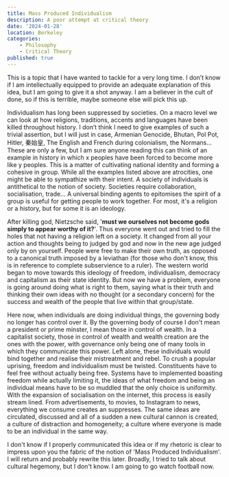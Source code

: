 ```yaml
---
title: Mass Produced Individualism
description: A poor attempt at critical theory
date: '2024-01-28'
location: Berkeley
categories: 
    - Philosophy
    - Critical Theory
published: true
---
```

This is a topic that I have wanted to tackle for a very long time. I don’t know if I am intellectually equipped to provide an adequate explanation of this idea, but I am going to give it a shot anyway. I am a believer in the cult of done, so if this is terrible, maybe someone else will pick this up. 

Individualism has long been suppressed by societies. On a macro level we can look at how religions, traditions, accents and languages have been killed throughout history. I don’t think I need to give examples of such a trivial assertion, but I will just in case, Armenian Genocide, Bhutan, Pol Pot, Hitler, 秦始皇, The English and French during colonialism, the Normans… These are only a few, but I am sure anyone reading this can think of an example in history in which x peoples have been forced to become more like y peoples. This is a matter of cultivating national identity and forming a cohesive in group. While all the examples listed above are atrocities, one might be able to sympathize with their intent. A society of individuals is antithetical to the notion of society. Societies require collaboration, socialisation, trade... A universal binding agents to epitomises the spirit of a group is useful for getting people to work together. For most, it's a religion or a history, but for some it is an ideology. 

After killing god, Nietzsche said, '**must we ourselves not become gods simply to appear worthy of it?**'. Thus everyone went out and tried to fill the holes that not having a religion left on a society. It changed from all your action and thoughts being to judged by god and now in the new age judged only by on yourself. People were free to make their own truth, as opposed to a canonical truth imposed by a leviathan (for those who don't know, this is in reference to complete subservience to a ruler). The western world began to move towards this ideology of freedom, individualism, democracy and capitalism as their state identity. But now we have a problem, everyone is going around doing what is right to them, saying what is their truth and thinking their own ideas with no thought (or a secondary concern) for the success and wealth of the people that live within that group/state. 

Here now, when individuals are doing individual things, the governing body no longer has control over it. By the governing body of course I don't mean a president or prime minster, I mean those in control of wealth. In a capitalist society, those in control of wealth and wealth creation are the ones with the power, with governance only being one of many tools in which they communicate this power. Left alone, these individuals would bind together and realise their mistreatment and rebel. To crush a popular uprising, freedom and individualism must be twisted. Constituents have to feel free without actually being free. Systems have to implemented boasting freedom while actually limiting it, the ideas of what freedom and being an individual means have to be so muddled that the only choice is uniformity. With the expansion of socialisation on the internet, this process is easily stream lined. From advertisements, to movies, to Instagram to news, everything we consume creates an suppresses. The same ideas are circulated, discussed and all of a sudden a new cultural cannon is created, a culture of distraction and homogeneity; a culture where everyone is made to be an individual in the same way. 

I don't know if I properly communicated this idea or if my rhetoric is clear to impress upon you the fabric of the notion of 'Mass Produced Individualism'. I will return and probably rewrite this later. Broadly, I tried to talk about cultural hegemony, but I don't know. I am going to go watch football now.